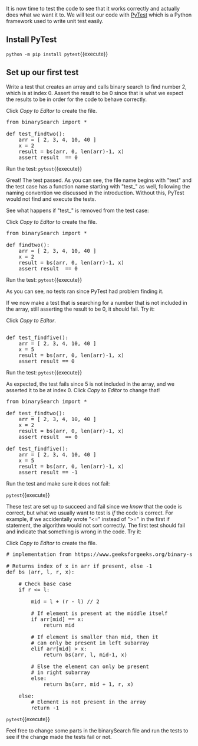 It is now time to test the code to see that it works correctly and actually does what we want it to.
We will test our code with [PyTest](https://docs.pytest.org/en/6.2.x/) which is a Python framework used to write unit test easily.

## Install PyTest
`python -m pip install pytest`{{execute}}

## Set up our first test
Write a test that creates an array and calls binary search to find number 2, 
which is at index 0. Assert the result to be 0 since that is what we expect the results to be in order for the code to behave correctly.  

Click *Copy to Editor* to create the file.
<pre class="file" data-filename="search/test_bs.py" data-target="replace">
from binarySearch import *

def test_findtwo():
    arr = [ 2, 3, 4, 10, 40 ]
    x = 2
    result = bs(arr, 0, len(arr)-1, x)
    assert result  == 0
</pre>

Run the test:
`pytest`{{execute}}

Great! The test passed. As you can see, the file name begins with "test" and the test case has a function name starting
with  "test_" as well, following the naming convention we discussed in the introduction. Without this, PyTest would not find
and execute the tests. 

See what happens if "test_" is removed from the test case:

Click *Copy to Editor* to create the file.
<pre class="file" data-filename="search/test_bs.py" data-target="replace">
from binarySearch import *

def findtwo():
    arr = [ 2, 3, 4, 10, 40 ]
    x = 2
    result = bs(arr, 0, len(arr)-1, x)
    assert result  == 0
</pre>

Run the test:
`pytest`{{execute}}

As you can see, no tests ran since PyTest had problem finding it. 

If we now make a test that is searching for a number that is not included in the array, 
still asserting the result to be 0, it should fail. Try it:

Click *Copy to Editor*.

<pre class="file" data-filename="search/test_bs.py" data-target="append">

def test_findfive():
    arr = [ 2, 3, 4, 10, 40 ]
    x = 5
    result = bs(arr, 0, len(arr)-1, x)
    assert result == 0
</pre>

Run the test:
`pytest`{{execute}}

As expected, the test fails since 5 is not included in the array, and we asserted it to be at index 0. 
Click *Copy to Editor* to change that!

<pre class="file" data-filename="search/test_bs.py" data-target="replace">
from binarySearch import *

def test_findtwo():
    arr = [ 2, 3, 4, 10, 40 ]
    x = 2
    result = bs(arr, 0, len(arr)-1, x)
    assert result  == 0

def test_findfive():
    arr = [ 2, 3, 4, 10, 40 ]
    x = 5
    result = bs(arr, 0, len(arr)-1, x)
    assert result == -1
</pre>

Run the test and make sure it does not fail:

`pytest`{{execute}}

These test are set up to succeed and fail since we *know* that the code is correct, 
but what we usually want to test is *if* the code is correct. For example, if we accidentally wrote "<=" instead of 
">=" in the first if statement, the algorithm would not sort correctly. The first test should fail and indicate that 
something is wrong in the code. Try it:

Click *Copy to Editor* to create the file.
<pre class="file" data-filename="search/binarySearch.py" data-target="replace">
# implementation from https://www.geeksforgeeks.org/binary-search/

# Returns index of x in arr if present, else -1
def bs (arr, l, r, x):

	# Check base case
	if r <= l:

		mid = l + (r - l) // 2

		# If element is present at the middle itself
		if arr[mid] == x:
			return mid
		
		# If element is smaller than mid, then it
		# can only be present in left subarray
		elif arr[mid] > x:
			return bs(arr, l, mid-1, x)

		# Else the element can only be present
		# in right subarray
		else:
			return bs(arr, mid + 1, r, x)

	else:
		# Element is not present in the array
		return -1
</pre>

`pytest`{{execute}}

Feel free to change some parts in the binarySearch file and run the tests to see if the change made the tests fail or not.

